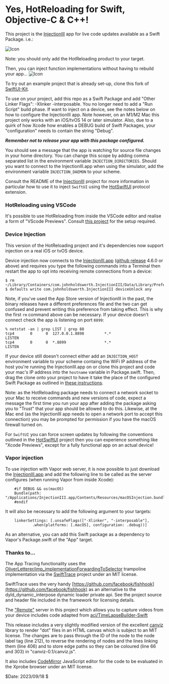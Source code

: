 # Yes, HotReloading for Swift, Objective-C & C++!

This project is the [InjectionIII](https://github.com/johnno1962/InjectionIII) app
for live code updates available as a Swift Package. i.e.:

![Icon](http://johnholdsworth.com/HotAdding.png)

Note: you should only add the HotReloading product to your target.

Then, you can inject function implementations without having to rebuild your app...
![Icon](http://johnholdsworth.com/HotReloading.png)

To try out an example project that is already set-up, clone this fork of
[SwiftUI-Kit](https://github.com/johnno1962/SwiftUI-Kit).

To use on your project, add this repo as a Swift Package and add 
"Other Linker Flags": -Xlinker -interposable. You no longer need
to add a "Run Script" build phase. If want to inject on a device, 
see the notes below on how to configure the InjectionIII app.
Note however, on an M1/M2 Mac this project only works with 
an iOS/tvOS 14 or later simulator. Also, due to a quirk of how
Xcode how enables a DEBUG build of Swift Packages, your 
"configuration" needs to contain the string "Debug".

***Remember not to release your app with this package configured.***

You should see a message that the app is watching for source file 
changes in your home directory. You can change this scope by
adding comma separated list in the environment variable
`INJECTION_DIRECTORIES`.  Should you want to connect to the 
InjectionIII.app when using the simulator, add the environment 
variable `INJECTION_DAEMON` to your scheme.

Consult the README of the [InjectionIII](https://github.com/johnno1962/InjectionIII)
project for more information in particular how to use it to inject `SwiftUI` using the
[HotSwiftUI](https://github.com/johnno1962/HotSwiftUI) protocol extension.

### HotReloading using VSCode

It's possible to use HotReloading from inside the VSCode editor and realise a
form of "VScode Previews". Consult [this project](https://github.com/markst/hotreloading-vscode-ios) for the setup required.

### Device Injection

This version of the HotReloading project and it's dependencies now support
injection on a real iOS or tvOS device. 

Device injection now connects to the [InjectionIII.app](https://github.com/johnno1962/InjectionIII)
([github release](https://github.com/johnno1962/InjectionIII/releases)
4.6.0 or above) and requires you type the following commands into a Terminal 
then restart the app to opt into receiving remote connections from a device:

    $ rm ~/Library/Containers/com.johnholdsworth.InjectionIII/Data/Library/Preferences/com.johnholdsworth.InjectionIII.plist
    $ defaults write com.johnholdsworth.InjectionIII deviceUnlock any
    
Note, if you've used the App Store version of InjectionIII in the past,
the binary releases have a different preferences file and the two can
get confused and prevent writing this preference from taking effect.
This is why the first `rm` command above can be necessary. If your
device doesn't connect check the app is listening on port `8899`:

```
% netstat -an | grep LIST | grep 88
tcp4       0      0  127.0.0.1.8898         *.*                    LISTEN
tcp4       0      0  *.8899                 *.*                    LISTEN
```
If your device still doesn't connect either add an `INJECTION_HOST`
environment variable to your scheme containg the WiFi IP address of
the host you're running the InjectionIII.app on or clone this project and 
code your mac's IP address into the  `hostname` variable in Package.swift.
Then, drag the clone onto your project to have it take the place of the
configured Swift Package as outlined in [these instructions](https://developer.apple.com/documentation/xcode/editing-a-package-dependency-as-a-local-package).

Note: as the HotReloading package needs to connect a network
socket to your Mac to receive commands and new versions of code, expect
a message the first time you run your app after adding the package
asking you to "Trust" that your app should be allowed to do this.
Likewise, at the Mac end (as the InjectionIII app needs to open
a network port to accept this connection) you may be prompted for
permission if you have the macOS firewall turned on.

For `SwiftUI` you can force screen updates by following the conventions 
outlined in the [HotSwiftUI](https://github.com/johnno1962/HotSwiftUI) 
project then you can experience something like "Xcode Previews", except 
for a fully functional app on an actual device!

### Vapor injection

To use injection with Vapor web server,  it is now possible to just
download the [InjectionIII.app](https://github.com/johnno1962/InjectionIII)
and add the following line to be called as the server configures
(when running Vapor from inside Xcode): 

```
    #if DEBUG && os(macOS)
    Bundle(path: "/Applications/InjectionIII.app/Contents/Resources/macOSInjection.bundle")?.load()
    #endif
```
It will also be necessary to add the following argument to your targets:

 ```
     linkerSettings: [.unsafeFlags(["-Xlinker", "-interposable"],
             .when(platforms: [.macOS], configuration: .debug))]
 ```
As an alternative, you can add this Swift package as a dependency to Vapor's 
Package.swift of the "App" target.

### Thanks to...

The App Tracing functionality uses the [OliverLetterer/imp_implementationForwardingToSelector](https://github.com/OliverLetterer/imp_implementationForwardingToSelector) trampoline implementation
via the [SwiftTrace](https://github.com/johnno1962/SwiftTrace) project under an MIT license.

SwiftTrace uses the very handy [https://github.com/facebook/fishhook](https://github.com/facebook/fishhook)
as an alternative to the dyld_dynamic_interpose dynamic loader private api. See the
 project source and header file included in the framework for licensing details.

The ["Remote"](https://github.com/johnno1962/Remote) server in this project which
allows you to capture videos from your device includes code adapted from
[acj/TimeLapseBuilder-Swift](https://github.com/acj/TimeLapseBuilder-Swift)

This release includes a very slightly modified version of the excellent
[canviz](https://code.google.com/p/canviz/) library to render "dot" files
in an HTML canvas which is subject to an MIT license. The changes are to pass
through the ID of the node to the node label tag (line 212), to reverse
the rendering of nodes and the lines linking them (line 406) and to
store edge paths so they can be coloured (line 66 and 303) in "canviz-0.1/canviz.js".

It also includes [CodeMirror](http://codemirror.net/) JavaScript editor for
the code to be evaluated in the Xprobe browser under an MIT license.

$Date: 2023/09/18 $

